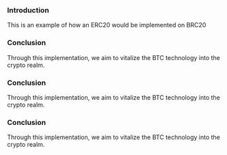 ### Introduction

This is an example of how an ERC20 would be implemented on BRC20


### Conclusion

Through this implementation, we aim to vitalize the BTC technology into the crypto realm.

### Conclusion

Through this implementation, we aim to vitalize the BTC technology into the crypto realm.

### Conclusion

Through this implementation, we aim to vitalize the BTC technology into the crypto realm.
